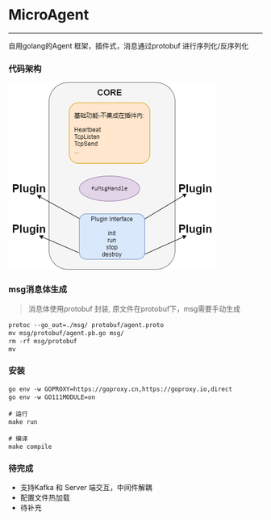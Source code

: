 # MicroAgent
___
 
自用golang的Agent 框架，插件式，消息通过protobuf 进行序列化/反序列化
 
### 代码架构
 
 ![pic](https://github.com/zyxpaomian/mypic/blob/main/agent.jpg?raw=true)
 
### msg消息体生成
> 消息体使用protobuf 封装, 原文件在protobuf下，msg需要手动生成
```shell
protoc --go_out=./msg/ protobuf/agent.proto
mv msg/protobuf/agent.pb.go msg/
rm -rf msg/protobuf
mv 
```

### 安装
``` shell
go env -w GOPROXY=https://goproxy.cn,https://goproxy.io,direct
go env -w GO111MODULE=on

# 运行
make run 

# 编译
make compile
```
 
### 待完成
* 支持Kafka 和 Server 端交互，中间件解耦
* 配置文件热加载
* 待补充